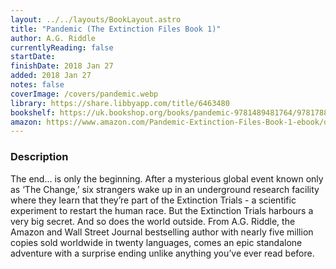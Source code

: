 ```yaml
---
layout: ../../layouts/BookLayout.astro
title: "Pandemic (The Extinction Files Book 1)"
author: A.G. Riddle
currentlyReading: false
startDate: 
finishDate: 2018 Jan 27
added: 2018 Jan 27
notes: false
coverImage: /covers/pandemic.webp
library: https://share.libbyapp.com/title/6463480
bookshelf: https://uk.bookshop.org/books/pandemic-9781489481764/9781788541282
amazon: https://www.amazon.com/Pandemic-Extinction-Files-Book-1-ebook/dp/B06Y382BHS
---
```


### Description
The end… is only the beginning. After a mysterious global event known only as ‘The Change,’ six strangers wake up in an underground research facility where they learn that they’re part of the Extinction Trials - a scientific experiment to restart the human race. But the Extinction Trials harbours a very big secret. And so does the world outside. From A.G. Riddle, the Amazon and Wall Street Journal bestselling author with nearly five million copies sold worldwide in twenty languages, comes an epic standalone adventure with a surprise ending unlike anything you’ve ever read before.

<!-- ### Notes & Highlights -->
